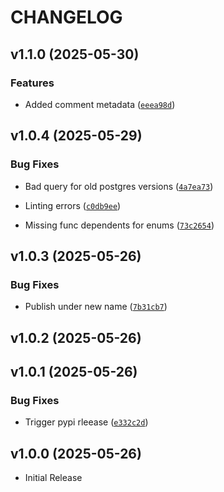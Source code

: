 # CHANGELOG

<!-- version list -->

## v1.1.0 (2025-05-30)

### Features

- Added comment metadata
  ([`eeea98d`](https://github.com/PhilipWee/schemainspect/commit/eeea98d7a4313baee3256a7c230f259dda41b7fd))


## v1.0.4 (2025-05-29)

### Bug Fixes

- Bad query for old postgres versions
  ([`4a7ea73`](https://github.com/PhilipWee/schemainspect/commit/4a7ea732808df5c77c61284cf4a8ea1c7ba66324))

- Linting errors
  ([`c0db9ee`](https://github.com/PhilipWee/schemainspect/commit/c0db9eeea48cc7f126d4dbc074d4ac0f99fde902))

- Missing func dependents for enums
  ([`73c2654`](https://github.com/PhilipWee/schemainspect/commit/73c26541f379f5630b2275514d0eeacd04e20307))


## v1.0.3 (2025-05-26)

### Bug Fixes

- Publish under new name
  ([`7b31cb7`](https://github.com/PhilipWee/schemainspect/commit/7b31cb73ed8faa822197fb0bf2de53f3600c6a90))


## v1.0.2 (2025-05-26)


## v1.0.1 (2025-05-26)

### Bug Fixes

- Trigger pypi rleease
  ([`e332c2d`](https://github.com/PhilipWee/schemainspect/commit/e332c2dc613b3cb936f45958a509a1a5f2110c98))


## v1.0.0 (2025-05-26)

- Initial Release
